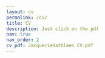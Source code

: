 ```yaml
---
layout: cv
permalink: /cv/
title: CV
description: Just click on the pdf
nav: true
nav_order: 2
cv_pdf: JacquerieKathleen_CV.pdf
---
```

